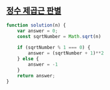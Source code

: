 ## [정수 제곱근 판별](https://school.programmers.co.kr/learn/courses/30/lessons/12934)

```jsx
function solution(n) {
    var answer = 0;
    const sqrtNumber = Math.sqrt(n)
    
    if (sqrtNumber % 1 === 0) {
        answer = (sqrtNumber + 1)**2
    } else {
        answer = -1  
    }
    return answer;
}
```
